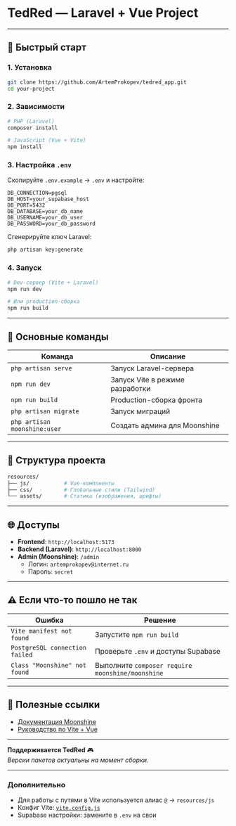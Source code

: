 # **TedRed — Laravel + Vue Project**

---

## **🚀 Быстрый старт**

### **1. Установка**

```bash
git clone https://github.com/ArtemProkopev/tedred_app.git
cd your-project
```

### **2. Зависимости**

```bash
# PHP (Laravel)
composer install

# JavaScript (Vue + Vite)
npm install
```

### **3. Настройка `.env`**

Скопируйте `.env.example` → `.env` и настройте:

```env
DB_CONNECTION=pgsql
DB_HOST=your_supabase_host
DB_PORT=5432
DB_DATABASE=your_db_name
DB_USERNAME=your_db_user
DB_PASSWORD=your_db_password
```

Сгенерируйте ключ Laravel:

```bash
php artisan key:generate
```

### **4. Запуск**

```bash
# Dev-сервер (Vite + Laravel)
npm run dev

# Или production-сборка
npm run build
```

---

## **🔧 Основные команды**

| Команда                      | Описание                        |
| ---------------------------- | ------------------------------- |
| `php artisan serve`          | Запуск Laravel-сервера          |
| `npm run dev`                | Запуск Vite в режиме разработки |
| `npm run build`              | Production-сборка фронта        |
| `php artisan migrate`        | Запуск миграций                 |
| `php artisan moonshine:user` | Создать админа для Moonshine    |

---

## **📂 Структура проекта**

```bash
resources/
├── js/           # Vue-компоненты
├── css/          # Глобальные стили (Tailwind)
└── assets/       # Статика (изображения, шрифты)
```

---

## **🌐 Доступы**

-   **Frontend**: `http://localhost:5173`
-   **Backend (Laravel)**: `http://localhost:8000`
-   **Admin (Moonshine)**: `/admin`
    -   Логин: `artemprokopev@internet.ru`
    -   Пароль: `secret`

---

## **⚠️ Если что-то пошло не так**

| Ошибка                         | Решение                                          |
| ------------------------------ | ------------------------------------------------ |
| `Vite manifest not found`      | Запустите `npm run build`                        |
| `PostgreSQL connection failed` | Проверьте `.env` и доступы Supabase              |
| `Class "Moonshine" not found`  | Выполните `composer require moonshine/moonshine` |

---

## **🔗 Полезные ссылки**

-   [Документация Moonshine](https://moonshine.cutcode.dev/)
-   [Руководство по Vite + Vue](https://vitejs.dev/guide/)

---

**Поддерживается TedRed** 🎮  
_Версии пакетов актуальны на момент сборки._

---

### **Дополнительно**

-   Для работы с путями в Vite используется алиас `@` → `resources/js`
-   Конфиг Vite: [`vite.config.js`](./vite.config.js)
-   Supabase настройки: замените в `.env` на свои
